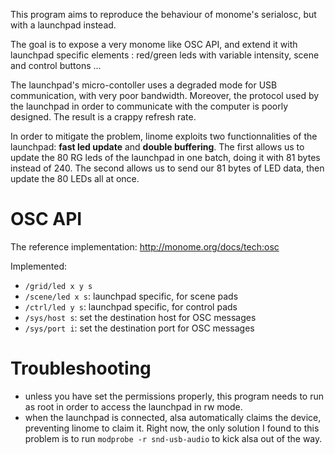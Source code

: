 This program aims to reproduce the behaviour of monome's serialosc, but with a
launchpad instead.

The goal is to expose a very monome like OSC API, and extend it with launchpad
specific elements : red/green leds with variable intensity, scene and control
buttons ...

The launchpad's micro-contoller uses a degraded mode for USB communication,
with very poor bandwidth. Moreover, the protocol used by the launchpad in order
to communicate with the computer is poorly designed. The result is a crappy
refresh rate.

In order to mitigate the problem, linome exploits two functionnalities of the
launchpad: **fast led update** and **double buffering**. The first allows us to
update the 80 RG leds of the launchpad in one batch, doing it with 81 bytes
instead of 240. The second allows us to send our 81 bytes of LED data, then
update the 80 LEDs all at once.

# OSC API

The reference implementation: http://monome.org/docs/tech:osc

Implemented:

- `/grid/led x y s`
- `/scene/led x s`: launchpad specific, for scene pads
- `/ctrl/led y s`: launchpad specific, for control pads
- `/sys/host s`: set the destination host for OSC messages
- `/sys/port i`: set the destination port for OSC messages


# Troubleshooting

- unless you have set the permissions properly, this program needs to run as
  root in order to access the launchpad in rw mode.
- when the launchpad is connected, alsa automatically claims the device,
  preventing linome to claim it. Right now, the only solution I found to this
  problem is to run `modprobe -r snd-usb-audio` to kick alsa out of the way.
